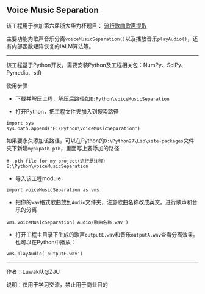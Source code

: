 Voice Music Separation
--------

该工程用于参加第六届浙大华为杯题目：
[流行歌曲歌声提取](http://paas-developer.huawei.com/competition#!/competition/subjects/551234f01bd7a2a52753d995)

主要功能为歌声音乐分离`voiceMusicSeparation()`以及播放音乐`playAudio()`，还有内部函数矩阵恢复的IALM算法等。

--------

该工程基于Python开发，需要安装Python及工程相关包：NumPy、SciPy、Pymedia、stft

使用步骤

- 下载并解压工程，解压后路径如`E:Python\voiceMusicSeparation`

- 打开Python，把工程文件夹加入到搜索路径

```
import sys
sys.path.append('E:\Python\voiceMusicSeparation')
```
如果要永久添加该路径，可以在Python的`D:\Python27\Lib\site-packages`文件夹下新建`mypkpath.pth`，里面写上要添加的路径
```
# .pth file for my project(这行是注释)
E:\Python\voiceMusicSeparation
```

- 导入该工程module
```
import voiceMusicSeparation as vms
```

- 把你的`wav`格式歌曲放到`Audio`文件夹，注意歌曲名称改成英文。进行歌声和音乐的分离
```
vms.voiceMusicSeparation('Audio/歌曲名称.wav')
```

- 打开工程主目录下生成的歌声`outputE.wav`和音乐`outputA.wav`查看分离效果。也可以在Python中播放：
```
vms.playAudio('outputE.wav')
```

- - -

作者：Luwak队@ZJU

说明：仅用于学习交流，禁止用于商业目的
